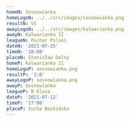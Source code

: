 ```yaml
---
homeN: Sosnowianka
homeLogoN: ../../src/images/sosnowianka.png
resultN: VS
awayLogoN: ../../src/images/kalwarianka.png
awayN: Kalwarianka II
leagueN: Puchar Polski
dateN: '2021-07-25'
timeN: '18:00'
placeN: Stanisław Dolny
homeP: Kalwarianka II
homeLogoP: sosnowianka.png
resultP: '2:0'
awayLogoP: sosnowianka.png
awayP: Sosnowianka
leagueP: B Klasa
dateP: '2021-07-12'
timeP: '17:00'
placeP: Sucha Bezkidzka
---
```

